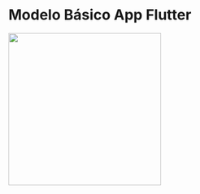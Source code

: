 # Modelo Básico App Flutter

<img src="https://github.com/marcusvsolivera/senac/blob/master/aulasThiago/aula4/Screenshot_1560966486.png" width="300">
